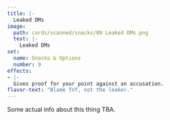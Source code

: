 ```yaml
---
title: |-
  Leaked DMs
image: 
  path: cards/scanned/snacks/09 Leaked DMs.png
  text: |-
    Leaked DMs
set:
  name: Snacks & Options
  number: 9
effects: 
- |-
  Gives proof for your point against an accusation.
flavor-text: "Blame TnT, not the leaker."
---
```

Some actual info about this thing TBA.
